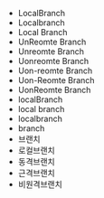 - LocalBranch
- Localbranch
- Local Branch
- UnReomte Branch
- Unreomte Branch
- Uonreomte Branch
- Uon-reomte Branch
- Uon-Reomte Branch
- UonReomte Branch
- localBranch
- local branch
- localbranch
- branch
- 브랜치
- 로컬브랜치
- 동격브랜치
- 근격브랜치
- 비원격브랜치